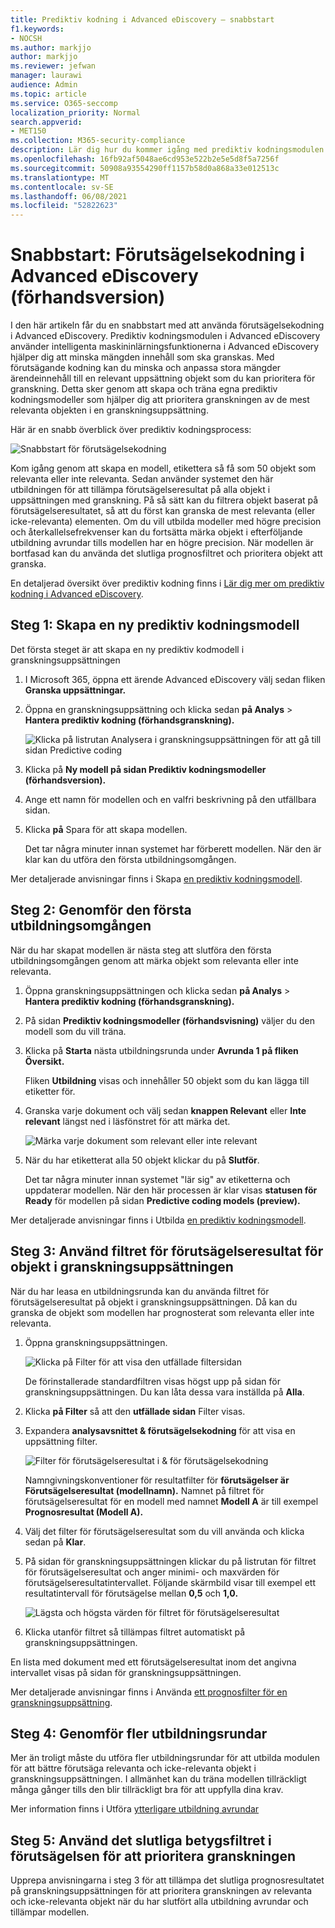 ```yaml
---
title: Prediktiv kodning i Advanced eDiscovery – snabbstart
f1.keywords:
- NOCSH
ms.author: markjjo
author: markjjo
ms.reviewer: jefwan
manager: laurawi
audience: Admin
ms.topic: article
ms.service: O365-seccomp
localization_priority: Normal
search.appverid:
- MET150
ms.collection: M365-security-compliance
description: Lär dig hur du kommer igång med prediktiv kodningsmodulen i Advanced eDiscovery. Den här artikeln beskriver hur du kan använda förutsägelsekodning för att identifiera innehåll i en granskningsuppsättning som är mest relevant för din undersökning.
ms.openlocfilehash: 16fb92af5048ae6cd953e522b2e5e5d8f5a7256f
ms.sourcegitcommit: 50908a93554290ff1157b58d0a868a33e012513c
ms.translationtype: MT
ms.contentlocale: sv-SE
ms.lasthandoff: 06/08/2021
ms.locfileid: "52822623"
---
```

# <a name="quick-start-predictive-coding-in-advanced-ediscovery-preview"></a>Snabbstart: Förutsägelsekodning i Advanced eDiscovery (förhandsversion)

I den här artikeln får du en snabbstart med att använda förutsägelsekodning i Advanced eDiscovery. Prediktiv kodningsmodulen i Advanced eDiscovery använder intelligenta maskininlärningsfunktionerna i Advanced eDiscovery hjälper dig att minska mängden innehåll som ska granskas. Med förutsägande kodning kan du minska och anpassa stora mängder ärendeinnehåll till en relevant uppsättning objekt som du kan prioritera för granskning. Detta sker genom att skapa och träna egna prediktiv kodningsmodeller som hjälper dig att prioritera granskningen av de mest relevanta objekten i en granskningsuppsättning.

Här är en snabb överblick över prediktiv kodningsprocess:

![Snabbstart för förutsägelsekodning](..\media\PredictiveCodingQuickStartProcess.png)

Kom igång genom att skapa en modell, etikettera så få som 50 objekt som relevanta eller inte relevanta. Sedan använder systemet den här utbildningen för att tillämpa förutsägelseresultat på alla objekt i uppsättningen med granskning. På så sätt kan du filtrera objekt baserat på förutsägelseresultatet, så att du först kan granska de mest relevanta (eller icke-relevanta) elementen. Om du vill utbilda modeller med högre precision och återkallelsefrekvenser kan du fortsätta märka objekt i efterföljande utbildning avrundar tills modellen har en högre precision. När modellen är bortfasad kan du använda det slutliga prognosfiltret och prioritera objekt att granska.

En detaljerad översikt över prediktiv kodning finns i [Lär dig mer om prediktiv kodning i Advanced eDiscovery](predictive-coding-overview.md).

## <a name="step-1-create-a-new-predictive-coding-model"></a>Steg 1: Skapa en ny prediktiv kodningsmodell

Det första steget är att skapa en ny prediktiv kodmodell i granskningsuppsättningen

1. I Microsoft 365, öppna ett ärende Advanced eDiscovery välj sedan fliken **Granska uppsättningar.**

2. Öppna en granskningsuppsättning och klicka sedan **på Analys**  >  **Hantera prediktiv kodning (förhandsgranskning).**

   ![Klicka på listrutan Analysera i granskningsuppsättningen för att gå till sidan Predictive coding](..\media\ManagePredictiveCoding.png)

3. Klicka på **Ny modell på sidan Prediktiv kodningsmodeller (förhandsversion).** 

4. Ange ett namn för modellen och en valfri beskrivning på den utfällbara sidan.

5. Klicka **på** Spara för att skapa modellen.

   Det tar några minuter innan systemet har förberett modellen. När den är klar kan du utföra den första utbildningsomgången.

Mer detaljerade anvisningar finns i Skapa [en prediktiv kodningsmodell](predictive-coding-create-model.md).

## <a name="step-2-perform-the-first-training-round"></a>Steg 2: Genomför den första utbildningsomgången

När du har skapat modellen är nästa steg att slutföra den första utbildningsomgången genom att märka objekt som relevanta eller inte relevanta.

1. Öppna granskningsuppsättningen och klicka sedan **på Analys**  >  **Hantera prediktiv kodning (förhandsgranskning).**

2. På sidan **Prediktiv kodningsmodeller (förhandsvisning)** väljer du den modell som du vill träna.

3. Klicka på **Starta** nästa utbildningsrunda under **Avrunda 1** **på fliken Översikt.**

   Fliken **Utbildning** visas och innehåller 50 objekt som du kan lägga till etiketter för.

4. Granska varje dokument och välj sedan **knappen Relevant** eller **Inte relevant** längst ned i läsfönstret för att märka det.

   ![Märka varje dokument som relevant eller inte relevant](..\media\TrainModel1.png)

5. När du har etiketterat alla 50 objekt klickar du på **Slutför**.

    Det tar några minuter innan systemet "lär sig" av etiketterna och uppdaterar modellen. När den här processen är klar visas **statusen för Ready** för modellen på sidan **Predictive coding models (preview).**

Mer detaljerade anvisningar finns i Utbilda [en prediktiv kodningsmodell](predictive-coding-train-model.md).

## <a name="step-3-apply-the-prediction-score-filter-to-items-in-review-set"></a>Steg 3: Använd filtret för förutsägelseresultat för objekt i granskningsuppsättningen

När du har leasa en utbildningsrunda kan du använda filtret för förutsägelseresultat på objekt i granskningsuppsättningen. Då kan du granska de objekt som modellen har prognosterat som relevanta eller inte relevanta.   

1. Öppna granskningsuppsättningen.

   ![Klicka på Filter för att visa den utfällade filtersidan](..\media\PredictionScoreFilter0.png)

   De förinstallerade standardfiltren visas högst upp på sidan för granskningsuppsättningen. Du kan låta dessa vara inställda på **Alla**.

2. Klicka **på Filter** så att den **utfällade sidan** Filter visas.

3. Expandera **analysavsnittet & förutsägelsekodning** för att visa en uppsättning filter.

      ![Filter för förutsägelseresultat i & för förutsägelsekodning](..\media\PredictionScoreFilter1.png)

   Namngivningskonventioner för resultatfilter för **förutsägelser är Förutsägelseresultat (modellnamn).** Namnet på filtret för förutsägelseresultat för en modell med namnet **Modell A** är till exempel **Prognosresultat (Modell A).**

4. Välj det filter för förutsägelseresultat som du vill använda och klicka sedan på **Klar**.

5. På sidan för granskningsuppsättningen klickar du på listrutan för filtret för förutsägelseresultat och anger minimi- och maxvärden för förutsägelseresultatintervallet. Följande skärmbild visar till exempel ett resultatintervall för förutsägelse mellan **0,5** och **1,0.**

   ![Lägsta och högsta värden för filtret för förutsägelseresultat](..\media\PredictionScoreFilter2.png)

6. Klicka utanför filtret så tillämpas filtret automatiskt på granskningsuppsättningen.

  En lista med dokument med ett förutsägelseresultat inom det angivna intervallet visas på sidan för granskningsuppsättningen.

Mer detaljerade anvisningar finns i Använda [ett prognosfilter för en granskningsuppsättning](predictive-coding-apply-prediction-filter.md).

## <a name="step-4-perform-more-training-rounds"></a>Steg 4: Genomför fler utbildningsrundar

Mer än troligt måste du utföra fler utbildningsrundar för att utbilda modulen för att bättre förutsäga relevanta och icke-relevanta objekt i granskningsuppsättningen. I allmänhet kan du träna modellen tillräckligt många gånger tills den blir tillräckligt bra för att uppfylla dina krav.

Mer information finns i Utföra [ytterligare utbildning avrundar](predictive-coding-train-model.md#perform-additional-training-rounds)

## <a name="step-5-apply-the-final-prediction-score-filter-to-prioritize-review"></a>Steg 5: Använd det slutliga betygsfiltret i förutsägelsen för att prioritera granskningen

Upprepa anvisningarna i steg 3 för att tillämpa det slutliga prognosresultatet på granskningsuppsättningen för att prioritera granskningen av relevanta och icke-relevanta objekt när du har slutfört alla utbildning avrundar och tillämpar modellen.

